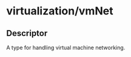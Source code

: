 virtualization/vmNet
====================

## Descriptor
A type for handling virtual machine networking.
